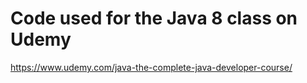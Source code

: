 # Code used for the Java 8 class on Udemy

https://www.udemy.com/java-the-complete-java-developer-course/

